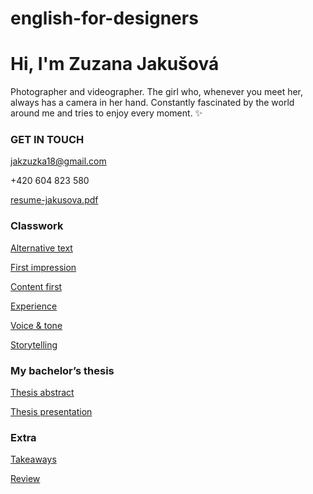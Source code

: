 # english-for-designers

# Hi, I'm Zuzana Jakušová 

Photographer and videographer. The girl who, whenever you meet her, always has a camera in her hand. Constantly fascinated by the world around me and tries to enjoy every moment. ✨

### GET IN TOUCH

jakzuzka18@gmail.com

+420 604 823 580

[resume-jakusova.pdf](https://github.com/jakusova/english-for-designers/files/11489128/resume-jakusova.pdf)


### Classwork

[Alternative text](01-alternative-text)

[First impression](02-first-impression)

[Content first](03-content-first)

[Experience](04-experience)

[Voice & tone](05-voice-and-tone)

[Storytelling](06-storytelling)

### My bachelor’s thesis

[Thesis abstract](07-thesis-abstrac)

[Thesis presentation](08-thesis-presentation)

### Extra
[Takeaways](takeaways)

[Review](review)

